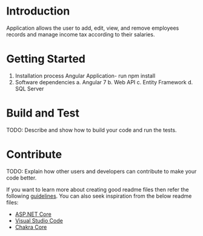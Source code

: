 # Introduction 
Application allows the user to add, edit, view, and remove employees records and manage income tax according to their salaries.

# Getting Started

1.	Installation process
    Angular Application-
    run npm install
2.	Software dependencies
    a. Angular 7
    b. Web API
    c. Entity Framework
    d. SQL Server

# Build and Test
TODO: Describe and show how to build your code and run the tests. 

# Contribute
TODO: Explain how other users and developers can contribute to make your code better. 

If you want to learn more about creating good readme files then refer the following [guidelines](https://docs.microsoft.com/en-us/azure/devops/repos/git/create-a-readme?view=azure-devops). You can also seek inspiration from the below readme files:
- [ASP.NET Core](https://github.com/aspnet/Home)
- [Visual Studio Code](https://github.com/Microsoft/vscode)
- [Chakra Core](https://github.com/Microsoft/ChakraCore)
